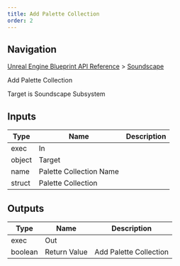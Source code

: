 ```yaml
---
title: Add Palette Collection
order: 2
---
```

## Navigation

[Unreal Engine Blueprint API Reference](https://dev.epicgames.com/documentation/en-us/unreal-engine/BlueprintAPI) > [Soundscape](https://dev.epicgames.com/documentation/en-us/unreal-engine/BlueprintAPI/Soundscape)

Add Palette Collection

Target is Soundscape Subsystem

## Inputs

| Type | Name | Description |
| --- | --- | --- |
| exec | In |  |
| object | Target |  |
| name | Palette Collection Name |  |
| struct | Palette Collection |  |

## Outputs

| Type | Name | Description |
| --- | --- | --- |
| exec | Out |  |
| boolean | Return Value | Add Palette Collection |
